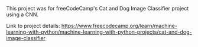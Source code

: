 This project was for freeCodeCamp's Cat and Dog Image Classifier project using a CNN. 

Link to project details: https://www.freecodecamp.org/learn/machine-learning-with-python/machine-learning-with-python-projects/cat-and-dog-image-classifier
